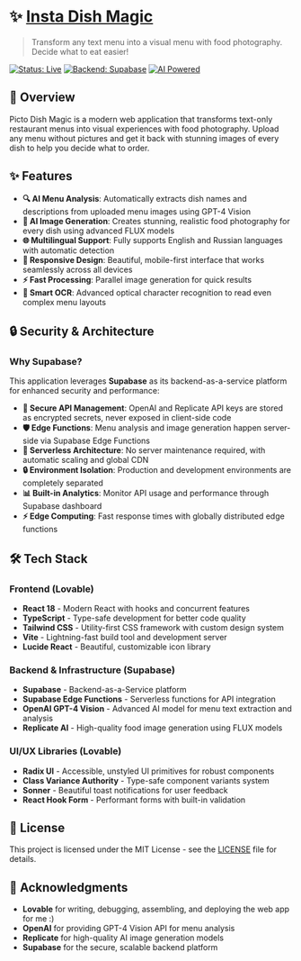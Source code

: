 # ✨ [Insta Dish Magic](https://24b169c5-466f-4a1b-9723-fd0ed884a615.lovableproject.com/)

> Transform any text menu into a visual menu with food photography. Decide what to eat easier!

[![Status: Live](https://img.shields.io/badge/Status-Live-brightgreen)](https://24b169c5-466f-4a1b-9723-fd0ed884a615.lovableproject.com/)
[![Backend: Supabase](https://img.shields.io/badge/Backend-Supabase-green)](https://supabase.com)
[![AI Powered](https://img.shields.io/badge/AI-OpenAI%20GPT%20%26%20Replicate-blue)](https://openai.com)

## 🌟 Overview

Picto Dish Magic is a modern web application that transforms text-only restaurant menus into visual experiences with food photography. Upload any menu without pictures and get it back with stunning images of every dish to help you decide what to order.

## ✨ Features

- **🔍 AI Menu Analysis**: Automatically extracts dish names and descriptions from uploaded menu images using GPT-4 Vision
- **🎨 AI Image Generation**: Creates stunning, realistic food photography for every dish using advanced FLUX models
- **🌐 Multilingual Support**: Fully supports English and Russian languages with automatic detection
- **📱 Responsive Design**: Beautiful, mobile-first interface that works seamlessly across all devices
- **⚡ Fast Processing**: Parallel image generation for quick results
- **🎯 Smart OCR**: Advanced optical character recognition to read even complex menu layouts

## 🔒 Security & Architecture

### Why Supabase?

This application leverages **Supabase** as its backend-as-a-service platform for enhanced security and performance:

- **🔐 Secure API Management**: OpenAI and Replicate API keys are stored as encrypted secrets, never exposed in client-side code
- **🛡️ Edge Functions**: Menu analysis and image generation happen server-side via Supabase Edge Functions
- **🚀 Serverless Architecture**: No server maintenance required, with automatic scaling and global CDN
- **🔒 Environment Isolation**: Production and development environments are completely separated
- **📊 Built-in Analytics**: Monitor API usage and performance through Supabase dashboard
- **⚡ Edge Computing**: Fast response times with globally distributed edge functions

## 🛠️ Tech Stack

### Frontend (Lovable)
- **React 18** - Modern React with hooks and concurrent features
- **TypeScript** - Type-safe development for better code quality
- **Tailwind CSS** - Utility-first CSS framework with custom design system
- **Vite** - Lightning-fast build tool and development server
- **Lucide React** - Beautiful, customizable icon library

### Backend & Infrastructure (Supabase)
- **Supabase** - Backend-as-a-Service platform
- **Supabase Edge Functions** - Serverless functions for API integration
- **OpenAI GPT-4 Vision** - Advanced AI model for menu text extraction and analysis
- **Replicate AI** - High-quality food image generation using FLUX models

### UI/UX Libraries (Lovable)
- **Radix UI** - Accessible, unstyled UI primitives for robust components
- **Class Variance Authority** - Type-safe component variants system
- **Sonner** - Beautiful toast notifications for user feedback
- **React Hook Form** - Performant forms with built-in validation

## 📄 License

This project is licensed under the MIT License - see the [LICENSE](LICENSE) file for details.

## 🙏 Acknowledgments

- **Lovable** for writing, debugging, assembling, and deploying the web app for me :)
- **OpenAI** for providing GPT-4 Vision API for menu analysis
- **Replicate** for high-quality AI image generation models
- **Supabase** for the secure, scalable backend platform
